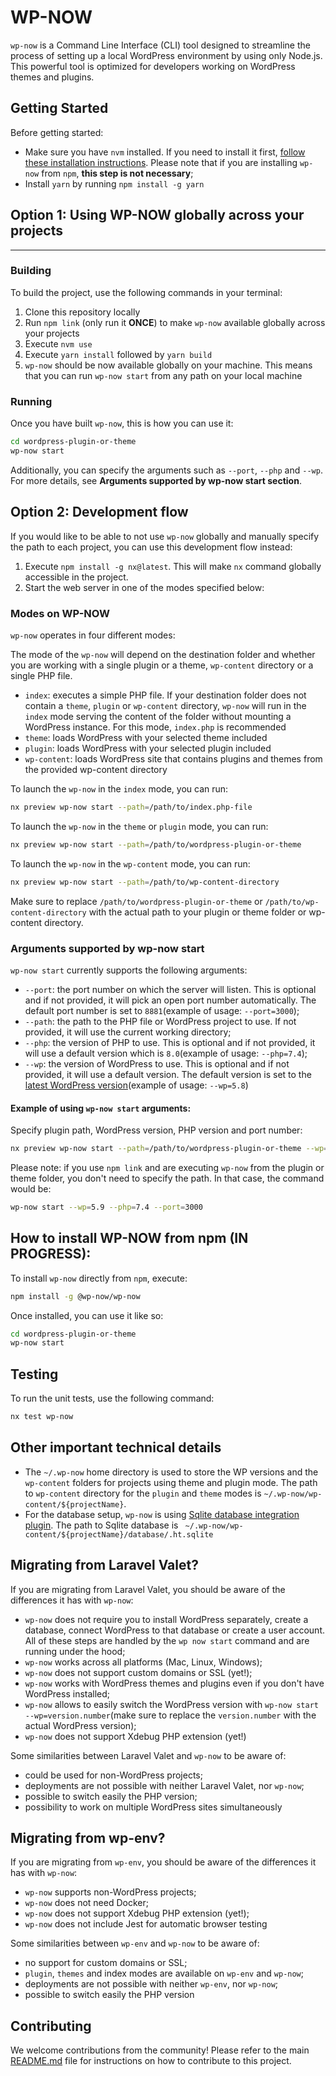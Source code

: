# WP-NOW

`wp-now` is a Command Line Interface (CLI) tool designed to streamline the process of setting up a local WordPress environment by using only Node.js. This powerful tool is optimized for developers working on WordPress themes and plugins.

## Getting Started

Before getting started:

-   Make sure you have `nvm` installed. If you need to install it first,
    [follow these installation instructions](https://github.com/nvm-sh/nvm#installation). Please note that if you are installing `wp-now` from `npm`, **this step is not necessary**;
-   Install `yarn` by running `npm install -g yarn`

## Option 1: Using WP-NOW globally across your projects

---

### Building

To build the project, use the following commands in your terminal:

1. Clone this repository locally
2. Run `npm link` (only run it **ONCE**) to make `wp-now` available globally across your projects
3. Execute `nvm use`
4. Execute `yarn install` followed by `yarn build`
5. `wp-now` should be now available globally on your machine. This means that you can run `wp-now start` from any path on your local machine

### Running

Once you have built `wp-now`, this is how you can use it:

```bash
cd wordpress-plugin-or-theme
wp-now start
```

Additionally, you can specify the arguments such as `--port`, `--php` and `--wp`. For more details, see **Arguments supported by wp-now start section**.

## Option 2: Development flow

If you would like to be able to not use `wp-now` globally and manually specify the path to each project, you can use this development flow instead:

1. Execute `npm install -g nx@latest`. This will make `nx` command globally accessible in the project.
2. Start the web server in one of the modes specified below:

### Modes on WP-NOW

`wp-now` operates in four different modes:

The mode of the `wp-now` will depend on the destination folder and whether you are working with a single plugin or a theme, `wp-content` directory or a single PHP file.

-   `index`: executes a simple PHP file. If your destination folder does not contain a `theme`, `plugin` or `wp-content` directory, `wp-now` will run in the `index` mode serving the content of the folder without mounting a WordPress instance. For this mode, `index.php` is recommended
-   `theme`: loads WordPress with your selected theme included
-   `plugin`: loads WordPress with your selected plugin included
-   `wp-content`: loads WordPress site that contains plugins and themes from the provided wp-content directory

To launch the `wp-now` in the `index` mode, you can run:

```bash
nx preview wp-now start --path=/path/to/index.php-file
```

To launch the `wp-now` in the `theme` or `plugin` mode, you can run:

```bash
nx preview wp-now start --path=/path/to/wordpress-plugin-or-theme
```

To launch the `wp-now` in the `wp-content` mode, you can run:

```bash
nx preview wp-now start --path=/path/to/wp-content-directory
```

Make sure to replace `/path/to/wordpress-plugin-or-theme` or `/path/to/wp-content-directory` with the actual path to your plugin or theme folder or wp-content directory.

### Arguments supported by wp-now start

`wp-now start` currently supports the following arguments:

-   `--port`: the port number on which the server will listen. This is optional and if not provided, it will pick an open port number automatically. The default port number is set to `8881`(example of usage: `--port=3000`);
-   `--path`: the path to the PHP file or WordPress project to use. If not provided, it will use the current working directory;
-   `--php`: the version of PHP to use. This is optional and if not provided, it will use a default version which is `8.0`(example of usage: `--php=7.4`);
-   `--wp`: the version of WordPress to use. This is optional and if not provided, it will use a default version. The default version is set to the [latest WordPress version](https://wordpress.org/download/releases/)(example of usage: `--wp=5.8`)

#### Example of using `wp-now start` arguments:

Specify plugin path, WordPress version, PHP version and port number:

```bash
nx preview wp-now start --path=/path/to/wordpress-plugin-or-theme --wp=5.9 --php=7.4 --port=3000
```

Please note: if you use `npm link` and are executing `wp-now` from the plugin or theme folder, you don't need to specify the path. In that case, the command would be:

```bash
wp-now start --wp=5.9 --php=7.4 --port=3000
```

## How to install WP-NOW from npm (IN PROGRESS):

To install `wp-now` directly from `npm`, execute:

```bash
npm install -g @wp-now/wp-now
```

Once installed, you can use it like so:

```bash
cd wordpress-plugin-or-theme
wp-now start
```

## Testing

To run the unit tests, use the following command:

```bash
nx test wp-now
```

## Other important technical details

-   The `~/.wp-now` home directory is used to store the WP versions and the `wp-content` folders for projects using theme and plugin mode. The path to `wp-content` directory for the `plugin` and `theme` modes is `~/.wp-now/wp-content/${projectName}`.
-   For the database setup, `wp-now` is using [Sqlite database integration plugin](https://wordpress.org/plugins/sqlite-database-integration/). The path to Sqlite database is ` ~/.wp-now/wp-content/${projectName}/database/.ht.sqlite`

## Migrating from Laravel Valet?

If you are migrating from Laravel Valet, you should be aware of the differences it has with `wp-now`:

-   `wp-now` does not require you to install WordPress separately, create a database, connect WordPress to that database or create a user account. All of these steps are handled by the `wp now start` command and are running under the hood;
-   `wp-now` works across all platforms (Mac, Linux, Windows);
-   `wp-now` does not support custom domains or SSL (yet!);
-   `wp-now` works with WordPress themes and plugins even if you don't have WordPress installed;
-   `wp-now` allows to easily switch the WordPress version with `wp-now start --wp=version.number`(make sure to replace the `version.number` with the actual WordPress version);
-   `wp-now` does not support Xdebug PHP extension (yet!)

Some similarities between Laravel Valet and `wp-now` to be aware of:

-   could be used for non-WordPress projects;
-   deployments are not possible with neither Laravel Valet, nor `wp-now`;
-   possible to switch easily the PHP version;
-   possibility to work on multiple WordPress sites simultaneously

## Migrating from wp-env?

If you are migrating from `wp-env`, you should be aware of the differences it has with `wp-now`:

-   `wp-now` supports non-WordPress projects;
-   `wp-now` does not need Docker;
-   `wp-now` does not support Xdebug PHP extension (yet!);
-   `wp-now` does not include Jest for automatic browser testing

Some similarities between `wp-env` and `wp-now` to be aware of:

-   no support for custom domains or SSL;
-   `plugin`, `themes` and index modes are available on `wp-env` and `wp-now`;
-   deployments are not possible with neither `wp-env`, nor `wp-now`;
-   possible to switch easily the PHP version

## Contributing

We welcome contributions from the community! Please refer to the main [README.md](../../README.md) file for instructions on how to contribute to this project.
